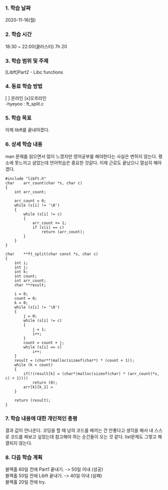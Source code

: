### 1. 학습 날짜 
2020-11-16(월)

### 2. 학습 시간
18:30 ~ 22:00(클러스터) 7h 20

### 3. 학습 범위 및 주제
[Libft]Part2 - Libc functions

### 4. 동료 학습 방법 
[ ] 온라인 [x]오프라인 <br>
-hyeyoo : ft_split.c

### 5. 학습 목표
이제 libft를 끝내야겠다.

### 6. 상세 학습 내용
man 문제를 읽으면서 많이 느꼈지만 영어공부를 해야한다는 사실은 변하지 않는다. 평소에 못느끼고 살았는데 언어학습은 중요한 것같다. 이제 근로도 끝났으니 열심히 해야겠다.
```
#include "libft.h"
char	arr_count(char *s, char c)
{
	int arr_count;

	arr_count = 0;
	while (s[i] != '\0')
	{
		while (s[i] != c)
		{
			arr_count += 1;
			if (s[i] == c)
				return (arr_count);
		}
	}
}

char	**ft_split(char const *s, char c)
{
	int i;
	int j;
	int k;
	int count;
	int arr_count;
	char **result;

	i = 0;
	count = 0;
	k = 0;
	while (s[i] != '\0')
	{
		j = 0;
		while (s[i] != c)
		{
			j = 1;
			i++;
		}
		count = count + j;
		while (s[i] == c)
			i++;
	}
	result = (char**)malloc(sizeof(char*) * (count + 1));
	while (k < count)
	{
		if(!(result[k] = (char*)malloc(sizeof(char) * (arr_count(*s, c) + 1))))
			return (0);
		arr[k][k_1] =
	}

	return (result);
}
```

### 7. 학습 내용에 대한 개인적인 총평
결과 값이 안나온다. 코딩을 할 때 남의 코드를 베끼는 건 안좋다고 생각을 해서 내 스스로 코드를 짜보고 싶었는데 참고해야 하는 순간들이 오는 것 같다. list문제도 그렇고 해결되지 않는다. 

### 8. 다음 학습 계획
 블랙홀 60일 전에 Part1 끝내기. -> 50일 이내 (성공) <br>
 블랙홀 50일 전에 Libft 끝내기. -> 40일 이내 (실패) <br>
 블랙홀 20일 전에 try.